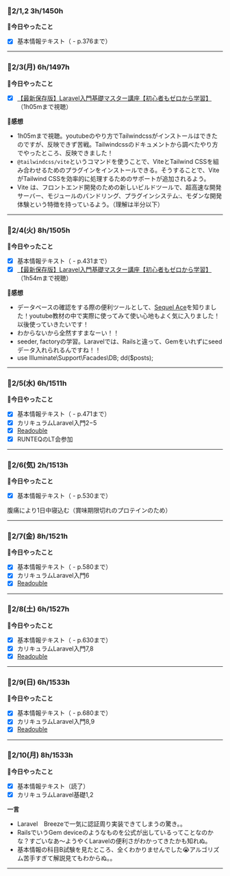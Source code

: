 ### 🍓2/1,2  3h/1450h
**🐰今日やったこと**
- [x] 基本情報テキスト（ - p.376まで）
***
### 🍓2/3(月) 6h/1497h
**🐰今日やったこと**
- [x] [【最新保存版】Laravel入門基礎マスター講座【初心者もゼロから学習】
](https://www.youtube.com/watch?v=SXjrlVs5Tnk)（1h05mまで視聴）

**🐣感想**

- 1h05mまで視聴。youtubeのやり方でTailwindcssがインストールはできたのですが、反映できず苦戦。Tailwindcssのドキュメントから調べたやり方でやったところ、反映できました！
- `@tailwindcss/vite`というコマンドを使うことで、ViteとTailwind CSSを組み合わせるためのプラグインをインストールできる。そうすることで、ViteがTailwind CSSを効率的に処理するためのサポートが追加されるよう。
- Vite は、フロントエンド開発のための新しいビルドツールで、超高速な開発サーバー、モジュールのバンドリング、プラグインシステム:、モダンな開発体験という特徴を持っているよう。（理解は半分以下）
***
### 🍓2/4(火) 8h/1505h
**🐰今日やったこと**
- [x] 基本情報テキスト（ - p.431まで）
- [x] [【最新保存版】Laravel入門基礎マスター講座【初心者もゼロから学習】
](https://www.youtube.com/watch?v=SXjrlVs5Tnk)（1h54mまで視聴）

**🐣感想**

- データベースの確認をする際の便利ツールとして、[Sequel Ace](https://apps.apple.com/us/app/sequel-ace/id1518036000?ls=1)を知りました！youtube教材の中で実際に使ってみて使い心地もよく気に入りました！以後使っていきたいです！
- わからないから全然すすまなーい！！
- seeder, factoryの学習。Laravelでは、Railsと違って、Gemをいれずにseedデータ入れられるんですね！！
- use Illuminate\Support\Facades\DB; dd($posts);

***
### 🍓2/5(水) 6h/1511h
**🐰今日やったこと**
- [x] 基本情報テキスト（ - p.471まで）
- [x] カリキュラムLaravel入門2−5
- [x] [Readouble](https://readouble.com)
- [x] RUNTEQのLT会参加

***
### 🍓2/6(気) 2h/1513h
**🐰今日やったこと**
- [x] 基本情報テキスト（ - p.530まで）

腹痛により1日中寝込む（賞味期限切れのプロテインのため）

***
### 🍓2/7(金) 8h/1521h
**🐰今日やったこと**
- [x] 基本情報テキスト（ - p.580まで）
- [x] カリキュラムLaravel入門6
- [x] [Readouble](https://readouble.com)
***
### 🍓2/8(土) 6h/1527h
**🐰今日やったこと**
- [x] 基本情報テキスト（ - p.630まで）
- [x] カリキュラムLaravel入門7,8
- [x] [Readouble](https://readouble.com)
***
### 🍓2/9(日) 6h/1533h
**🐰今日やったこと**
- [x] 基本情報テキスト（ - p.680まで）
- [x] カリキュラムLaravel入門8,9
- [x] [Readouble](https://readouble.com)
***
### 🍓2/10(月) 8h/1533h
**🐰今日やったこと**
- [x] 基本情報テキスト（読了）
- [x] カリキュラムLaravel基礎1,2

**一言**
- Laravel　Breezeで一気に認証周り実装できてしまうの驚き。。
- RailsでいうGem deviceのようなものを公式が出しているってことなのかな？すごいなあ〜ようやくLaravelの便利さがわかってきたかも知れぬ。
- 基本情報の科目B試験を見たところ、全くわかりませんでした😭アルゴリズム苦手すぎて解説見てもわからぬ。。
***
